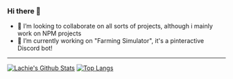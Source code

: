 ### Hi there 👋

- 👯 I’m looking to collaborate on all sorts of projects, although i mainly work on NPM projects
- 🔭 I’m currently working on "Farming Simulator", it's a pinteractive Discord bot!

---




[![Lachie's Github Stats](https://github-readme-stats.vercel.app/api?username=Lachie-Source&show_icons=true&theme=radical)](https://github.com/anuraghazra/github-readme-stats)
[![Top Langs](https://github-readme-stats.vercel.app/api/top-langs/?username=Lachie-Source&theme=radical)](https://github.com/anuraghazra/github-readme-stats)